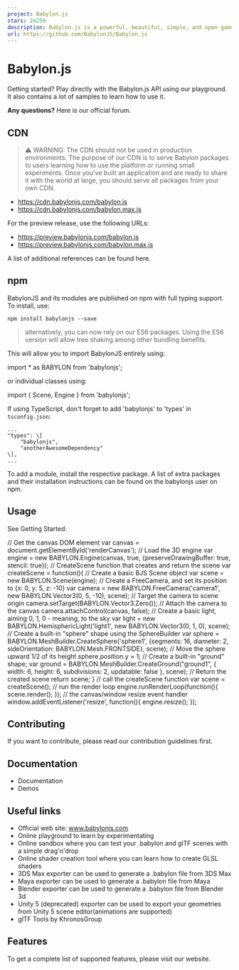 ```yaml
---
project: Babylon.js
stars: 24259
description: Babylon.js is a powerful, beautiful, simple, and open game and rendering engine packed into a friendly JavaScript framework.
url: https://github.com/BabylonJS/Babylon.js
---
```


Babylon.js
==========

Getting started? Play directly with the Babylon.js API using our playground. It also contains a lot of samples to learn how to use it.

**Any questions?** Here is our official forum.

CDN
---

> ⚠️ WARNING: The CDN should not be used in production environments. The purpose of our CDN is to serve Babylon packages to users learning how to use the platform or running small experiments. Once you've built an application and are ready to share it with the world at large, you should serve all packages from your own CDN.

-   https://cdn.babylonjs.com/babylon.js
-   https://cdn.babylonjs.com/babylon.max.js

For the preview release, use the following URLs:

-   https://preview.babylonjs.com/babylon.js
-   https://preview.babylonjs.com/babylon.max.js

A list of additional references can be found here.

npm
---

BabylonJS and its modules are published on npm with full typing support. To install, use:

```
npm install babylonjs --save
```

> alternatively, you can now rely on our ES6 packages. Using the ES6 version will allow tree shaking among other bundling benefits.

This will allow you to import BabylonJS entirely using:

import \* as BABYLON from 'babylonjs';

or individual classes using:

import { Scene, Engine } from 'babylonjs';

If using TypeScript, don't forget to add 'babylonjs' to 'types' in `tsconfig.json`:

    ...
    "types": \[
        "babylonjs",
        "anotherAwesomeDependency"
    \],
    ...

To add a module, install the respective package. A list of extra packages and their installation instructions can be found on the babylonjs user on npm.

Usage
-----

See Getting Started:

// Get the canvas DOM element
var canvas \= document.getElementById('renderCanvas');
// Load the 3D engine
var engine \= new BABYLON.Engine(canvas, true, {preserveDrawingBuffer: true, stencil: true});
// CreateScene function that creates and return the scene
var createScene \= function(){
    // Create a basic BJS Scene object
    var scene \= new BABYLON.Scene(engine);
    // Create a FreeCamera, and set its position to {x: 0, y: 5, z: -10}
    var camera \= new BABYLON.FreeCamera('camera1', new BABYLON.Vector3(0, 5, \-10), scene);
    // Target the camera to scene origin
    camera.setTarget(BABYLON.Vector3.Zero());
    // Attach the camera to the canvas
    camera.attachControl(canvas, false);
    // Create a basic light, aiming 0, 1, 0 - meaning, to the sky
    var light \= new BABYLON.HemisphericLight('light1', new BABYLON.Vector3(0, 1, 0), scene);
    // Create a built-in "sphere" shape using the SphereBuilder
    var sphere \= BABYLON.MeshBuilder.CreateSphere('sphere1', {segments: 16, diameter: 2, sideOrientation: BABYLON.Mesh.FRONTSIDE}, scene);
    // Move the sphere upward 1/2 of its height
    sphere.position.y \= 1;
    // Create a built-in "ground" shape;
    var ground \= BABYLON.MeshBuilder.CreateGround("ground1", { width: 6, height: 6, subdivisions: 2, updatable: false }, scene);
    // Return the created scene
    return scene;
}
// call the createScene function
var scene \= createScene();
// run the render loop
engine.runRenderLoop(function(){
    scene.render();
});
// the canvas/window resize event handler
window.addEventListener('resize', function(){
    engine.resize();
});

Contributing
------------

If you want to contribute, please read our contribution guidelines first.

Documentation
-------------

-   Documentation
-   Demos

Useful links
------------

-   Official web site: www.babylonjs.com
-   Online playground to learn by experimentating
-   Online sandbox where you can test your .babylon and glTF scenes with a simple drag'n'drop
-   Online shader creation tool where you can learn how to create GLSL shaders
-   3DS Max exporter can be used to generate a .babylon file from 3DS Max
-   Maya exporter can be used to generate a .babylon file from Maya
-   Blender exporter can be used to generate a .babylon file from Blender 3d
-   Unity 5 (deprecated) exporter can be used to export your geometries from Unity 5 scene editor(animations are supported)
-   glTF Tools by KhronosGroup

Features
--------

To get a complete list of supported features, please visit our website.
